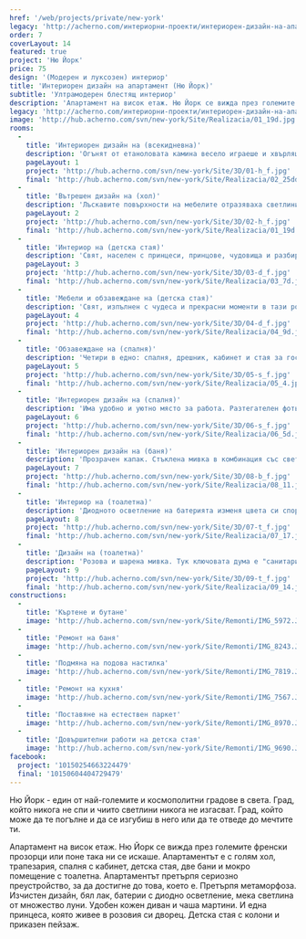 ```yaml
---
href: '/web/projects/private/new-york'
legacy: 'http://acherno.com/интериорни-проекти/интериорен-дизайн-на-апартаменти/ню-йорк/интериорен-дизайн.html'
order: 7
coverLayout: 14
featured: true
project: 'Ню Йорк'
price: 75
design: '(Модерен и луксозен) интериор'
title: 'Интериорен дизайн на апартамент (Ню Йорк)'
subtitle: 'Ултрамодерен блестящ интериор'
description: 'Апартамент на висок етаж. Ню Йорк се вижда през големите френски прозорци или поне така ни се искаше. Апартаментът е с голям хол, трапезария, спалня с кабинет, детска стая, две бани и мокро помещение с тоалетна.'
legacy: 'http://acherno.com/интериорни-проекти/интериорен-дизайн-на-апартаменти/ню-йорк/интериорен-дизайн.html'
image: 'http://hub.acherno.com/svn/new-york/Site/Realizacia/01_19d.jpg'
rooms:
  -
    title: 'Интериорен дизайн на (всекидневна)'
    description: 'Огънят от етаноловата камина весело играеше и хвърляше топлата си светлина по разноцветния камък.'
    pageLayout: 1
    project: 'http://hub.acherno.com/svn/new-york/Site/3D/01-h_f.jpg'
    final: 'http://hub.acherno.com/svn/new-york/Site/Realizacia/02_25dd.jpg'
  -
    title: 'Вътрешен дизайн на (хол)'
    description: 'Лъскавите повърхности на мебелите отразяваха светлините и правеха всичко да изглежда така, сякаш се движи, а таванът улавяше целия този танц на светлини и проблясъци и го задържаше върху себе си.'
    pageLayout: 2
    project: 'http://hub.acherno.com/svn/new-york/Site/3D/02-h_f.jpg'
    final: 'http://hub.acherno.com/svn/new-york/Site/Realizacia/01_19d.jpg'
  -
    title: 'Интериор на (детска стая)'
    description: 'Свят, населен с принцеси, принцове, чудовища и разбира се, добри феи, които да спасят всички накрая. Целият този свят изникна изпод четката на една художничка, която отвори пролука към приказното пространство, което щеше да се превърне в част от детството на най-малкия член на семейството.'
    pageLayout: 3
    project: 'http://hub.acherno.com/svn/new-york/Site/3D/03-d_f.jpg'
    final: 'http://hub.acherno.com/svn/new-york/Site/Realizacia/03_7d.jpg'
  -
    title: 'Мебели и обзавеждане на (детска стая)'
    description: 'Свят, изпълнен с чудеса и прекрасни моменти в тази розово-бяла романтична стая.'
    pageLayout: 4
    project: 'http://hub.acherno.com/svn/new-york/Site/3D/04-d_f.jpg'
    final: 'http://hub.acherno.com/svn/new-york/Site/Realizacia/04_9d.jpg'
  -
    title: 'Обзавеждане на (спалня)'
    description: 'Четири в едно: спалня, дрешник, кабинет и стая за гости. Кой е казал, че не може да се съчетаят? Огромната стая е приютила гардероби, побиращи необходимото.'
    pageLayout: 5
    project: 'http://hub.acherno.com/svn/new-york/Site/3D/05-s_f.jpg'
    final: 'http://hub.acherno.com/svn/new-york/Site/Realizacia/05_4.jpg'
  -
    title: 'Интериорен дизайн на (спалня)'
    description: 'Има удобно и уютно място за работа. Разтегателен фотьойл за непредвиден гост и просторна спалня. Тежки завеси отделят спалнята от другата многофункционална част, а в гардероба има тайна врата към коридора.'
    pageLayout: 6
    project: 'http://hub.acherno.com/svn/new-york/Site/3D/06-s_f.jpg'
    final: 'http://hub.acherno.com/svn/new-york/Site/Realizacia/06_5d.jpg'
  -
    title: 'Интериорен дизайн на (баня)'
    description: 'Прозрачен капак. Стъклена мивка в комбинация със светеща батерия.'
    pageLayout: 7
    project: 'http://hub.acherno.com/svn/new-york/Site/3D/08-b_f.jpg'
    final: 'http://hub.acherno.com/svn/new-york/Site/Realizacia/08_11.jpg'
  -
    title: 'Интериор на (тоалетна)'
    description: 'Диодното осветление на батерията изменя цвета си според температурата на водата. Много е удобно, особено когато имаш малко дете.'
    pageLayout: 8
    project: 'http://hub.acherno.com/svn/new-york/Site/3D/07-t_f.jpg'
    final: 'http://hub.acherno.com/svn/new-york/Site/Realizacia/07_17.jpg'
  -
    title: 'Дизайн на (тоалетна)'
    description: 'Розова и шарена мивка. Тук ключовата дума е "санитария". Избрахме я от онзи клас, в който може да намериш интересните решения. '
    pageLayout: 9
    project: 'http://hub.acherno.com/svn/new-york/Site/3D/09-t_f.jpg'
    final: 'http://hub.acherno.com/svn/new-york/Site/Realizacia/09_14.jpg'
constructions:
  - 
    title: 'Къртене и бутане'
    image: 'http://hub.acherno.com/svn/new-york/Site/Remonti/IMG_5972.JPG'
  - 
    title: 'Ремонт на баня'
    image: 'http://hub.acherno.com/svn/new-york/Site/Remonti/IMG_8243.JPG'
  - 
    title: 'Подмяна на подова настилка'
    image: 'http://hub.acherno.com/svn/new-york/Site/Remonti/IMG_7819.JPG'
  - 
    title: 'Ремонт на кухня'
    image: 'http://hub.acherno.com/svn/new-york/Site/Remonti/IMG_7567.JPG'
  - 
    title: 'Поставяне на естествен паркет'
    image: 'http://hub.acherno.com/svn/new-york/Site/Remonti/IMG_8970.JPG'
  - 
    title: 'Довършителни работи на детска стая'
    image: 'http://hub.acherno.com/svn/new-york/Site/Remonti/IMG_9690.JPG'
facebook:
  project: '10150254663224479'
  final: '10150604404729479'
---
```

Ню Йорк - един от най-големите и космополитни градове в света. Град, който никога не спи и чиито светлини никога не изгасват. Град, който може да те погълне и да се изгубиш в него или да те отведе до мечтите ти.

Апартамент на висок етаж. Ню Йорк се вижда през големите френски прозорци или поне така ни се искаше. Апартаментът е с голям хол, трапезария, спалня с кабинет, детска стая, две бани и мокро помещение с тоалетна. Апартаментът претърпя сериозно преустройство, за да достигне до това, което е. Претърпя метаморфоза. Изчистен дизайн, бял лак, батерии с диодно осветление, мека светлина от множество луни. Удобен кожен диван и чаша мартини. И една принцеса, която живее в розовия си дворец. Детска стая с колони и приказен пейзаж.
